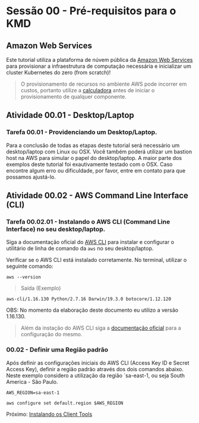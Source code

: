 # Sessão 00 - Pré-requisitos para o KMD

## Amazon Web Services
Este tutorial utiliza a plataforma de núvem pública da [Amazon Web Services](https://aws.amazon.com/) para provisionar a infraestrutura de computação necessária e inicializar um cluster Kubernetes do zero (from scratch)!

> O provisionamento de recursos no ambiente AWS pode incorrer em custos, portanto utilize a [calculadora](https://calculator.s3.amazonaws.com/index.html) antes de iniciar o provisionamento de qualquer componente.

## Atividade 00.01 - Desktop/Laptop

### Tarefa 00.01 - Providenciando um Desktop/Laptop.

Para a conclusão de todas as etapas deste tutorial será necessário um desktop/laptop com Linux ou OSX. Você também poderá utilizar um bastion host na AWS para simular o papel do desktop/laptop. A maior parte dos exemplos deste tutorial foi exautivamente testado com o OSX. Caso encontre algum erro ou dificuldade, por favor, entre em contato para que possamos ajustá-lo.

## Atividade 00.02 - AWS Command Line Interface (CLI)

### Tarefa 00.02.01 - Instalando o AWS CLI (Command Line Interface) no seu desktop/laptop.

Siga a documentação oficial do [AWS CLI](https://aws.amazon.com/cli) para instalar e configurar o utilitário de linha de comando da `aws` no seu desktop/laptop.

Verificar se o AWS CLI está instalado corretamente. No terminal, utilizar o seguinte comando:

```
aws --version
```

> Saída (Exemplo)
```
aws-cli/1.16.130 Python/2.7.16 Darwin/19.3.0 botocore/1.12.120
```
OBS: No momento da elaboração deste documento eu utilizo a versão 1.16.130.
> Além da instação do AWS CLI siga a [documentação oficial](https://aws.amazon.com/cli/) para a configuração do mesmo.

### 00.02 - Definir uma Região padrão
Após definir as configurações iniciais do AWS CLI (Access Key ID e Secret Access Key), definir a região padrão através dos dois comandos abaixo. Neste exemplo considero a utilização da região `sa-east-1, ou seja South America - São Paulo.
```
AWS_REGION=sa-east-1
```
```
aws configure set default.region $AWS_REGION
```

Próximo: [Instalando os Client Tools](01-client-tools.md)
